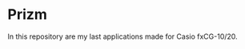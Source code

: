 Prizm
======================================================================
In this repository are my last applications made for Casio fxCG-10/20.
